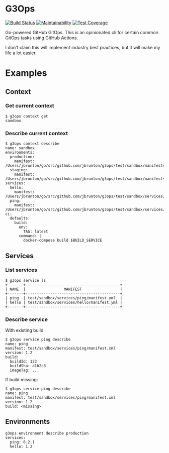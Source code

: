 # G3Ops

[![Build Status](https://github.com/jbrunton/g3ops/workflows/ci-build/badge.svg?branch=develop)](https://github.com/jbrunton/g3ops/actions?query=branch%3Adevelop+workflow%3Aci-build)
[![Maintainability](https://api.codeclimate.com/v1/badges/2a4862e062bc388ef8a9/maintainability)](https://codeclimate.com/github/jbrunton/g3ops/maintainability)
[![Test Coverage](https://api.codeclimate.com/v1/badges/2a4862e062bc388ef8a9/test_coverage)](https://codeclimate.com/github/jbrunton/g3ops/test_coverage)

Go-powered GitHub GitOps. This is an opinionated cli for certain common GitOps tasks using GitHub Actions.

I don't claim this will implement industry best practices, but it will make my life a lot easier.

# Examples

## Context

### Get current context

    $ g3ops context get
    sandbox

### Describe current context

    $ g3ops context describe
    name: sandbox
    environments:
      production:
        manifest: /Users/jbrunton/go/src/github.com/jbrunton/g3ops/test/sandbox/manifests/production.yml
      staging:
        manifest: /Users/jbrunton/go/src/github.com/jbrunton/g3ops/test/sandbox/manifests/staging.yml
    services:
      hello:
        manifest: /Users/jbrunton/go/src/github.com/jbrunton/g3ops/test/sandbox/services/hello/manifest.yml
      ping:
        manifest: /Users/jbrunton/go/src/github.com/jbrunton/g3ops/test/sandbox/services/ping/manifest.yml
    ci:
      defaults:
        build:
          env:
            TAG: latest
          command: |
            docker-compose build $BUILD_SERVICE

## Services

### List services

    $ g3ops service ls
    +-------+------------------------------------------+
    | NAME  |                 MANIFEST                 |
    +-------+------------------------------------------+
    | ping  | test/sandbox/services/ping/manifest.yml  |
    | hello | test/sandbox/services/hello/manifest.yml |
    +-------+------------------------------------------+

### Describe service

With existing build:

    $ g3ops service ping describe
    name: ping
    manifest: test/sandbox/services/ping/manifest.xml
    version: 1.2
    build:
      buildId: 123
      buildSha: a1b2c3
      imageTag: ...

If build missing:

    $ g3ops service ping describe
    name: ping
    manifest: test/sandbox/services/ping/manifest.xml
    version: 1.2
    build: <missing> 

## Environments

    g3ops environment describe production
    services:
      ping: 0.2.1
      hello: 1.2

